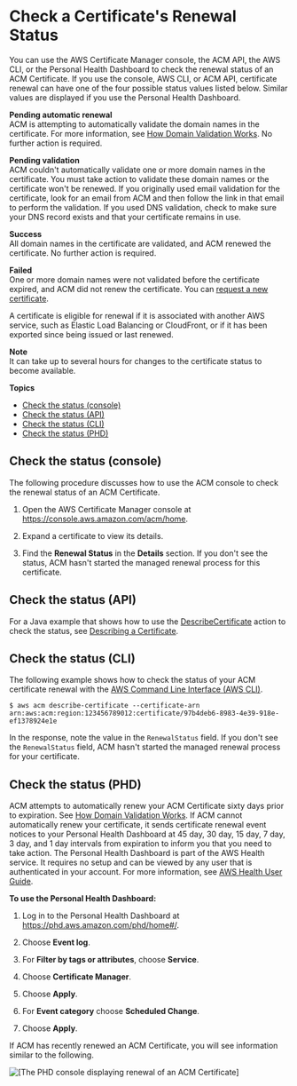 # Check a Certificate's Renewal Status<a name="check-certificate-renewal-status"></a>

You can use the AWS Certificate Manager console, the ACM API, the AWS CLI, or the Personal Health Dashboard to check the renewal status of an ACM Certificate\. If you use the console, AWS CLI, or ACM API, certificate renewal can have one of the four possible status values listed below\. Similar values are displayed if you use the Personal Health Dashboard\. 

**Pending automatic renewal**  
ACM is attempting to automatically validate the domain names in the certificate\. For more information, see [How Domain Validation Works](how-domain-validation-works.md)\. No further action is required\. 

**Pending validation**  
ACM couldn't automatically validate one or more domain names in the certificate\. You must take action to validate these domain names or the certificate won't be renewed\. If you originally used email validation for the certificate, look for an email from ACM and then follow the link in that email to perform the validation\. If you used DNS validation, check to make sure your DNS record exists and that your certificate remains in use\.

**Success**  
All domain names in the certificate are validated, and ACM renewed the certificate\. No further action is required\.

**Failed**  
One or more domain names were not validated before the certificate expired, and ACM did not renew the certificate\. You can [request a new certificate](gs-acm-request-public.md)\.

A certificate is eligible for renewal if it is associated with another AWS service, such as Elastic Load Balancing or CloudFront, or if it has been exported since being issued or last renewed\.

**Note**  
It can take up to several hours for changes to the certificate status to become available\.

**Topics**
+ [Check the status \(console\)](#check-renewal-status-console)
+ [Check the status \(API\)](#check-renewal-status-api)
+ [Check the status \(CLI\)](#check-renewal-status-cli)
+ [Check the status \(PHD\)](#check-renewal-status-phd)

## Check the status \(console\)<a name="check-renewal-status-console"></a>

 The following procedure discusses how to use the ACM console to check the renewal status of an ACM Certificate\. 

1. Open the AWS Certificate Manager console at [https://console\.aws\.amazon\.com/acm/home](https://console.aws.amazon.com/acm/home)\.

1. Expand a certificate to view its details\.

1.  Find the **Renewal Status** in the **Details** section\. If you don't see the status, ACM hasn't started the managed renewal process for this certificate\. 

## Check the status \(API\)<a name="check-renewal-status-api"></a>

 For a Java example that shows how to use the [DescribeCertificate](https://docs.aws.amazon.com/acm/latest/APIReference/API_DescribeCertificate.html) action to check the status, see [Describing a Certificate](sdk-describe.md)\. 

## Check the status \(CLI\)<a name="check-renewal-status-cli"></a>

The following example shows how to check the status of your ACM certificate renewal with the [AWS Command Line Interface \(AWS CLI\)](https://aws.amazon.com/cli/)\. 

```
$ aws acm describe-certificate --certificate-arn arn:aws:acm:region:123456789012:certificate/97b4deb6-8983-4e39-918e-ef1378924e1e
```

In the response, note the value in the `RenewalStatus` field\. If you don't see the `RenewalStatus` field, ACM hasn't started the managed renewal process for your certificate\. 

## Check the status \(PHD\)<a name="check-renewal-status-phd"></a>

ACM attempts to automatically renew your ACM Certificate sixty days prior to expiration\. See [How Domain Validation Works](how-domain-validation-works.md)\. If ACM cannot automatically renew your certificate, it sends certificate renewal event notices to your Personal Health Dashboard at 45 day, 30 day, 15 day, 7 day, 3 day, and 1 day intervals from expiration to inform you that you need to take action\. The Personal Health Dashboard is part of the AWS Health service\. It requires no setup and can be viewed by any user that is authenticated in your account\. For more information, see [AWS Health User Guide](https://docs.aws.amazon.com/health/latest/ug/)\. 

**To use the Personal Health Dashboard:**

1. Log in to the Personal Health Dashboard at [https://phd\.aws\.amazon\.com/phd/home\#/](https://phd.aws.amazon.com/phd/home#/)\.

1. Choose **Event log**\.

1. For **Filter by tags or attributes**, choose **Service**\.

1. Choose **Certificate Manager**\.

1. Choose **Apply**\.

1. For **Event category** choose **Scheduled Change**\.

1. Choose **Apply**\.

If ACM has recently renewed an ACM Certificate, you will see information similar to the following\.

![\[The PHD console displaying renewal of an ACM Certificate\]](http://docs.aws.amazon.com/acm/latest/userguide/images/acm-phd.png)